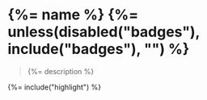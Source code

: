 # {%= name %} {%= unless(disabled("badges"), include("badges"), "") %}

> {%= description %}

{%= include("highlight") %}
